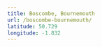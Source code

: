 ```yaml
---
title: Boscombe, Bournemouth
url: /boscombe-bournemouth/
latitude: 50.729
longitude: -1.832
---
```

